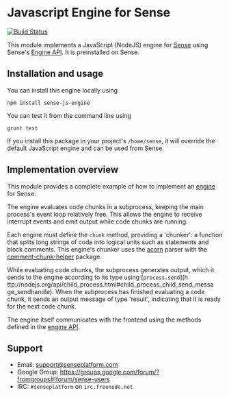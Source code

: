 # Javascript Engine for Sense

[![Build Status](https://travis-ci.org/SensePlatform/sense-js-engine.png)](https://travis-ci.org/SensePlatform/sense-js-engine)

This module implements a JavaScript (NodeJS) engine for 
[Sense](https://senseplatform.com) using Sense's 
[Engine API](https://github.com/SensePlatform/sense-engine). 
It is preinstalled on Sense.

## Installation and usage

You can install this engine locally using

```
npm install sense-js-engine
```

You can test it from the command line using

```
grunt test
```

If you install this package in your project's `/home/sense`, it will
override the default JavaScript engine and can be used from Sense.

## Implementation overview

This module provides a complete example of how to implement an 
[engine](https://github.com/SensePlatform/sense-engine) for Sense.

The engine evaluates code chunks in a subprocess, keeping the main
process's event loop relatively free. This allows the engine to
receive interrupt events and emit output while code chunks are
running.

Each engine must define the `chunk` method, providing a 'chunker': a
function that splits long strings of code into logical units such as
statements and block  comments. This engine's chunker uses the
[acorn](https://github.com/marijnh/acorn) parser with the 
[comment-chunk-helper](https://github.com/SensePlatform/comment-chunk-helper)
package.

While evaluating code chunks, the subprocess generates output, which
it sends to the engine according to its type using [`process.send`](h
ttp://nodejs.org/api/child_process.html#child_process_child_send_messa
ge_sendhandle). When the subprocess  has finished evaluating a code
chunk, it sends an output message of type 'result', indicating that it
is ready for the next code chunk.

The engine itself communicates with the frontend using the methods
defined in the [engine API](https://github.com/SensePlatform/sense-engine).

## Support

* Email: support@senseplatform.com
* Google Group: https://groups.google.com/forum/?fromgroups#!forum/sense-users
* IRC: `#senseplatform` on `irc.freenode.net`
